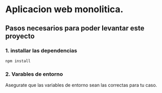 # Aplicacion web monolitica.

## Pasos necesarios para poder levantar este proyecto

### 1. installar las dependencias
```cmd
npm install
```

### 2. Varables de entorno
Asegurate que las variables de entorno sean las correctas para tu caso.

